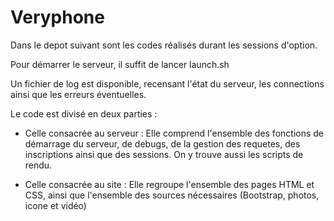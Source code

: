 # Veryphone

Dans le depot suivant sont les codes réalisés durant les sessions d'option.

Pour démarrer le serveur, il suffit de lancer launch.sh

Un fichier de log est disponible, recensant l'état du serveur, les connections ainsi que les erreurs éventuelles.

Le code est divisé en deux parties : 

- Celle consacrée au serveur : Elle comprend l'ensemble des fonctions de démarrage du serveur, de debugs, de la gestion des requetes, des inscriptions ainsi que des sessions. On y trouve aussi les scripts de rendu.

- Celle consacrée au site : Elle regroupe l'ensemble des pages HTML et CSS, ainsi que l'ensemble des sources nécessaires (Bootstrap, photos, icone et vidéo)

